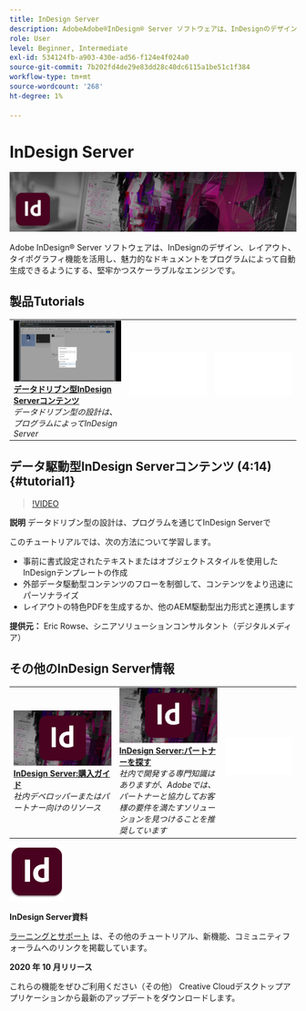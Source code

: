```yaml
---
title: InDesign Server
description: AdobeAdobe®InDesign® Server ソフトウェアは、InDesignのデザイン、レイアウト、タイポグラフィ機能を活用し、魅力的なドキュメントをプログラムによって自動生成できるようにする、堅牢でスケーラブルなエンジンです
role: User
level: Beginner, Intermediate
exl-id: 534124fb-a903-430e-ad56-f124e4f024a0
source-git-commit: 7b202fd4de29e83dd28c40dc6115a1be51c1f384
workflow-type: tm+mt
source-wordcount: '268'
ht-degree: 1%

---
```


# InDesign Server

![チュートリアルヒーロー画像](../assets/InDesignServer.jpg)

Adobe InDesign® Server ソフトウェアは、InDesignのデザイン、レイアウト、タイポグラフィ機能を活用し、魅力的なドキュメントをプログラムによって自動生成できるようにする、堅牢かつスケーラブルなエンジンです。

## 製品Tutorials

<table style="table-layout:fixed">
<tr>
 <td>
   <a href="indesignserver.md#tutorial1">
      <img alt="データドリブン型InDesign Serverコンテンツ" src="../assets/dataDriven-InDesign-Server-Content.jpg" />
   </a>
    <div>
   <a href="indesignserver.md#tutorial1"><strong>データドリブン型InDesign Serverコンテンツ</strong></a>
    </div>
    <em>データドリブン型の設計は、プログラムによってInDesign Server</em>
    <br>
  </td>
  <td>
    <img alt="スペーサー" src="../assets/Whitespacer.png" />
    <div>
    <br>
  </td>
  <td>
    <img alt="スペーサー" src="../assets/Whitespacer.png" />
    <div>
    <br>
  </td>
</tr>
</table>

## データ駆動型InDesign Serverコンテンツ (4:14) {#tutorial1}

>[!VIDEO](https://video.tv.adobe.com/v/326901?hidetitle=true)

**説明**
データドリブン型の設計は、プログラムを通じてInDesign Serverで

このチュートリアルでは、次の方法について学習します。
* 事前に書式設定されたテキストまたはオブジェクトスタイルを使用したInDesignテンプレートの作成
* 外部データ駆動型コンテンツのフローを制御して、コンテンツをより迅速にパーソナライズ
* レイアウトの特色PDFを生成するか、他のAEM駆動型出力形式と連携します

**提供元：**
Eric Rowse、シニアソリューションコンサルタント（デジタルメディア）

## その他のInDesign Server情報

<table>
<tr>
 <td>
   <a href="https://www.adobe.com/products/indesignserver/buying-guide.html">
      <img alt="InDesign Server:購入ガイド" src="../assets/IDS_Thumbnail.jpg" />
   </a>
    <div>
   <a href="https://www.adobe.com/products/indesignserver/buying-guide.html"><strong>InDesign Server:購入ガイド</strong></a>
    </div>
    <em>社内デベロッパーまたはパートナー向けのリソース</em>
    <br>
  </td>
  <td>
   <a href="https://www.adobe.com/products/indesignserver/partner.html">
      <img alt="InDesign Server:パートナーを探す" src="../assets/IDS_Thumbnail.jpg" />
   </a>
    <div>
   <a href="https://www.adobe.com/products/indesignserver/partner.html"><strong>InDesign Server:パートナーを探す</strong></a>
    </div>
    <em>社内で開発する専門知識はありますが、Adobeでは、パートナーと協力してお客様の要件を満たすソリューションを見つけることを推奨しています</em>
    <br>
  </td>
  <td>
    <img alt="スペーサー" src="../assets/Whitespacer.png" />
    <div>
    <br>
  </td>
</tr>
</table>

![InDesign Serverロゴ](../assets/id_server_appicon_96.png)

**InDesign Server資料**

[ラーニングとサポート](https://www.adobe.com/products/indesignserver.html) は、その他のチュートリアル、新機能、コミュニティフォーラムへのリンクを掲載しています。

**2020 年 10 月リリース**

これらの機能をぜひご利用ください（その他） Creative Cloudデスクトップアプリケーションから最新のアップデートをダウンロードします。
